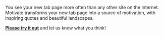 You see your new tab page more often than any other site on the Internet. Motivate transforms your new tab page into a source of motivation, with inspiring quotes and beautiful landscapes.

**[Please try it out](https://chrome.google.com/webstore/detail/motivate/fikbnglopgmdoobfkallgioahbeddajc)** and let us know what you think!
